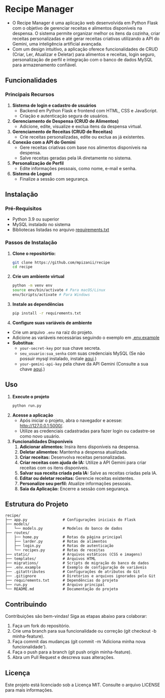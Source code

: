 # Recipe Manager

- O Recipe Manager é uma aplicação web desenvolvida em Python Flask com o objetivo de gerenciar receitas e alimentos disponíveis na despensa. O sistema permite organizar melhor os itens da cozinha, criar receitas personalizadas e até gerar receitas criativas utilizando a API do Gemini, uma inteligência artificial avançada.
- Com um design intuitivo, a aplicação oferece funcionalidades de CRUD (Criar, Ler, Atualizar e Deletar) para alimentos e receitas, login seguro, personalização de perfil e integração com o banco de dados MySQL para armazenamento confiável.

## Funcionalidades

### Principais Recursos

1. **Sistema de login e cadastro de usuários**
    - Backend em Python Flask e frontend com HTML, CSS e JavaScript.
    - Criação e autenticação segura de usuários.
2. **Gerenciamento de Despensa (CRUD de Alimentos)**
    - Adicione, edite, visualize e exclua itens da despensa virtual.
3. **Gerenciamento de Receitas (CRUD de Receitas)**
    - Crie receitas personalizadas, edite ou exclua as já existentes.
4. **Conexão com a API do Gemini**
    - Gere receitas criativas com base nos alimentos disponíveis na despensa.
    - Salve receitas geradas pela IA diretamente no sistema.
5. **Personalização de Perfil**
    - Edite informações pessoais, como nome, e-mail e senha.
6. **Sistema de Logout**
    - Finalize a sessão com segurança.

## Instalação

### Pré-Requisitos

- Python 3.9 ou superior
- MySQL instalado no sistema
- Bibliotecas listadas no arquivo [requirements.txt](./requirements.txt)

### Passos de Instalação

1. **Clone o repositórtio:**
    ```bash
    git clone https://github.com/mpizanii/recipe
    cd recipe
    ```
2. **Crie um ambiente virtual**
    ```bash
    python -m venv env
    source env/bin/activate # Para macOS/Linux
    env/Scripts/activate # Para Windows
    ```
3. **Instale as dependências**
    ```bash
    pip install -r requirements.txt
    ```
4. **Configure suas variáveis de ambiente**
- Crie um arquivo `.env` na raiz do projeto.
- Adicione as variáveis necessárias seguindo o exemplo em [.env.example](./.env.example)
- **Substitua**: 
    - `your-secret-key` por sua chave secreta. 
    - `seu_usuario:sua_senha` com suas credenciais MySQL (Se não possuir mysql instalado, instale [aqui](https://dev.mysql.com/downloads/installer/).)
    - `your-gemini-api-key` pela chave da API Gemini (Consulte a sua chave [aqui](https://aistudio.google.com/app/apikey).)

## Uso

1. **Execute o projeto**
    ```bash
    python run.py
    ```
2. **Acesse a aplicação**
    - Após iniciar o projeto, abra o navegador e acesse: http://127.0.0.1:5000/.
    - Utilize as credenciais cadastradas para fazer login ou cadastre-se como novo usuário.
3. **Funcionalidades Disponíveis**
    1. **Adicionar alimentos:** Insira itens disponíveis na despensa.
    2. **Deletar alimentos:** Mantenha a despensa atualizada.
    3. **Criar receitas:** Desenvolva receitas personalizadas.
    4. **Criar receitas com ajuda de IA:** Utilize a API Gemini para criar receitas com os itens disponíveis.
    5. **Salvar sua receita criada pela IA:** Salve as receitas criadas pela IA.
    6. **Editar ou deletar receitas:** Gerencie receitas existentes.
    7. **Personalize seu perfil:** Atualize informações pessoais.
    8. **Saia da Aplicação:** Encerre a sessão com segurança.

## Estrutura do Projeto

```plaintext
recipe/
├── app.py                # Configurações iniciais do Flask
├── models/
│   └── models.py         # Modelos do banco de dados
├── routes/
│   ├── home.py           # Rotas da página principal
│   ├── larder.py         # Rotas de alimentos
│   ├── login.py          # Rotas de autenticação
│   └── recipes.py        # Rotas de receitas
├── static/               # Arquivos estáticos (CSS e imagens)
├── templates/            # Arquivos HTML
├── migrations/           # Scripts de migração do banco de dados
├── .env.example          # Exemplo de configuração de variáveis
├── .gitattributes        # Configurações de atributos do Git
├── .gitignore            # Diretórios e arquivos ignorados pelo Git
├── requirements.txt      # Dependências do projeto
├── run.py                # Arquivo principal
└── README.md             # Documentação do projeto
```

## Contribuindo
Contribuições são bem-vindas! Siga as etapas abaixo para colaborar:
1. Faça um fork do repositório.
2. Crie uma branch para sua funcionalidade ou correção (git checkout -b minha-feature).
3. Faça commit das mudanças (git commit -m 'Adiciona minha nova funcionalidade').
4. Faça o push para a branch (git push origin minha-feature).
5. Abra um Pull Request e descreva suas alterações.

## Licença
Este projeto está licenciado sob a Licença MIT. Consulte o arquivo LICENSE para mais informações.